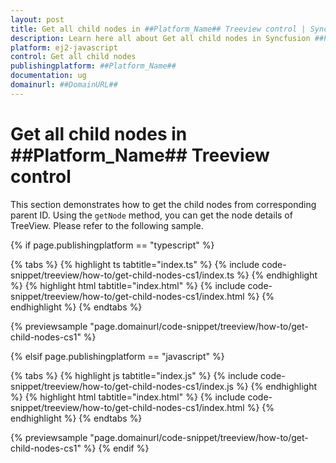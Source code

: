 ```yaml
---
layout: post
title: Get all child nodes in ##Platform_Name## Treeview control | Syncfusion
description: Learn here all about Get all child nodes in Syncfusion ##Platform_Name## Treeview control of Syncfusion Essential JS 2 and more.
platform: ej2-javascript
control: Get all child nodes 
publishingplatform: ##Platform_Name##
documentation: ug
domainurl: ##DomainURL##
---
```


# Get all child nodes in ##Platform_Name## Treeview control

This section demonstrates how to get the child nodes from corresponding parent ID. Using the `getNode` method, you can get the node details of TreeView. Please refer to the following sample.

{% if page.publishingplatform == "typescript" %}

 {% tabs %}
{% highlight ts tabtitle="index.ts" %}
{% include code-snippet/treeview/how-to/get-child-nodes-cs1/index.ts %}
{% endhighlight %}
{% highlight html tabtitle="index.html" %}
{% include code-snippet/treeview/how-to/get-child-nodes-cs1/index.html %}
{% endhighlight %}
{% endtabs %}
        
{% previewsample "page.domainurl/code-snippet/treeview/how-to/get-child-nodes-cs1" %}

{% elsif page.publishingplatform == "javascript" %}

{% tabs %}
{% highlight js tabtitle="index.js" %}
{% include code-snippet/treeview/how-to/get-child-nodes-cs1/index.js %}
{% endhighlight %}
{% highlight html tabtitle="index.html" %}
{% include code-snippet/treeview/how-to/get-child-nodes-cs1/index.html %}
{% endhighlight %}
{% endtabs %}

{% previewsample "page.domainurl/code-snippet/treeview/how-to/get-child-nodes-cs1" %}
{% endif %}